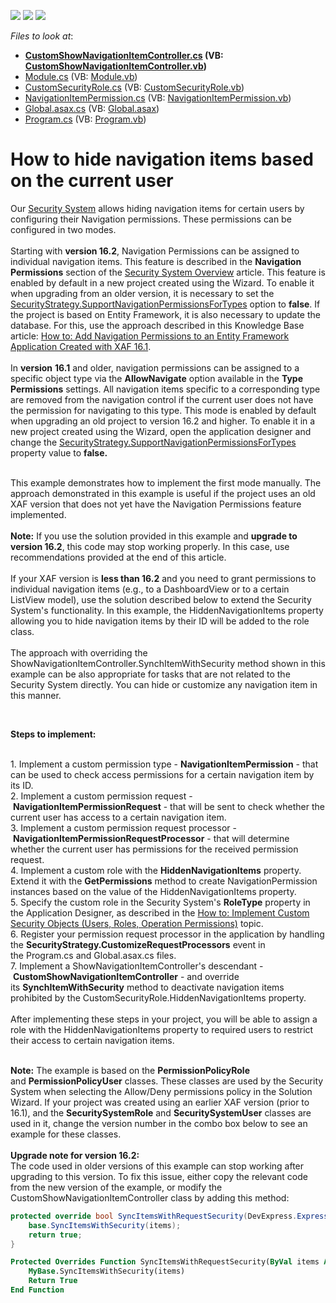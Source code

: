 <!-- default badges list -->
![](https://img.shields.io/endpoint?url=https://codecentral.devexpress.com/api/v1/VersionRange/128590865/16.2.3%2B)
[![](https://img.shields.io/badge/Open_in_DevExpress_Support_Center-FF7200?style=flat-square&logo=DevExpress&logoColor=white)](https://supportcenter.devexpress.com/ticket/details/E380)
[![](https://img.shields.io/badge/📖_How_to_use_DevExpress_Examples-e9f6fc?style=flat-square)](https://docs.devexpress.com/GeneralInformation/403183)
<!-- default badges end -->
<!-- default file list -->
*Files to look at*:

* **[CustomShowNavigationItemController.cs](./CS/HideNavigationItemsExample.Module/Controllers/CustomShowNavigationItemController.cs) (VB: [CustomShowNavigationItemController.vb](./VB/HideNavigationItemsExample.Module/Controllers/CustomShowNavigationItemController.vb))**
* [Module.cs](./CS/HideNavigationItemsExample.Module/Module.cs) (VB: [Module.vb](./VB/HideNavigationItemsExample.Module/Module.vb))
* [CustomSecurityRole.cs](./CS/HideNavigationItemsExample.Module/Security/CustomSecurityRole.cs) (VB: [CustomSecurityRole.vb](./VB/HideNavigationItemsExample.Module/Security/CustomSecurityRole.vb))
* [NavigationItemPermission.cs](./CS/HideNavigationItemsExample.Module/Security/NavigationItemPermission.cs) (VB: [NavigationItemPermission.vb](./VB/HideNavigationItemsExample.Module/Security/NavigationItemPermission.vb))
* [Global.asax.cs](./CS/HideNavigationItemsExample.Web/Global.asax.cs) (VB: [Global.asax](./VB/HideNavigationItemsExample.Web/Global.asax))
* [Program.cs](./CS/HideNavigationItemsExample.Win/Program.cs) (VB: [Program.vb](./VB/HideNavigationItemsExample.Win/Program.vb))
<!-- default file list end -->
# How to hide navigation items based on the current user


<p>Our <a href="https://documentation.devexpress.com/#Xaf/CustomDocument2650">Security System</a> allows hiding navigation items for certain users by configuring their Navigation permissions. These permissions can be configured in two modes.<br><br>Starting with <strong>version 16.2</strong>, Navigation Permissions can be assigned to individual navigation items. This feature is described in the <strong>Navigation Permissions</strong> section of the <a href="https://documentation.devexpress.com/#eXpressAppFramework/CustomDocument113366">Security System Overview</a> article. This feature is enabled by default in a new project created using the Wizard. To enable it when upgrading from an older version, it is necessary to set the <a href="https://documentation.devexpress.com/#eXpressAppFramework/DevExpressExpressAppSecuritySecurityStrategy_SupportNavigationPermissionsForTypestopic">SecurityStrategy.SupportNavigationPermissionsForTypes</a> option to <strong>false</strong>. If the project is based on Entity Framework, it is also necessary to update the database. For this, use the approach described in this Knowledge Base article: <a href="https://www.devexpress.com/Support/Center/p/T459507">How to: Add Navigation Permissions to an Entity Framework Application Created with XAF 16.1</a>.<br><br>In <strong>version</strong> <strong>16.1</strong> and older, navigation permissions can be assigned to a specific object type via the <strong>AllowNavigate</strong> option available in the <strong>Type Permissions</strong> settings. All navigation items specific to a corresponding type are removed from the navigation control if the current user does not have the permission for navigating to this type. This mode is enabled by default when upgrading an old project to version 16.2 and higher. To enable it in a new project created using the Wizard, open the application designer and change the <a href="https://documentation.devexpress.com/#eXpressAppFramework/DevExpressExpressAppSecuritySecurityStrategy_SupportNavigationPermissionsForTypestopic">SecurityStrategy.SupportNavigationPermissionsForTypes</a> property value to <strong>false.</strong></p>
<p><br>This example demonstrates how to implement the first mode manually. The approach demonstrated in this example is useful if the project uses an old XAF version that does not yet have the Navigation Permissions feature implemented.<strong><br><br>Note:</strong> If you use the solution provided in this example and <strong>upgrade to version 16.2</strong>, this code may stop working properly. In this case, use recommendations provided at the end of this article.<br><br>If your XAF version is <strong>less than 16.2</strong> and you need to grant permissions to individual navigation items (e.g., to a DashboardView or to a certain ListView model), use the solution described below to extend the Security System's functionality. In this example, the HiddenNavigationItems property allowing you to hide navigation items by their ID will be added to the role class.<br><br>The approach with overriding the ShowNavigationItemController.SynchItemWithSecurity method shown in this example can be also appropriate for tasks that are not related to the Security System directly. You can hide or customize any navigation item in this manner.</p>
<p> </p>
<p><strong>Steps to implement:</strong><br><br></p>
<p>1. Implement a custom permission type - <strong>NavigationItemPermission</strong> - that can be used to check access permissions for a certain navigation item by its ID.<br>2. Implement a custom permission request - <strong>NavigationItemPermissionRequest</strong> - that will be sent to check whether the current user has access to a certain navigation item.<br>3. Implement a custom permission request processor - <strong>NavigationItemPermissionRequestProcessor</strong> - that will determine whether the current user has permissions for the received permission request.<br>4. Implement a custom role with the <strong>HiddenNavigationItems</strong> property. Extend it with the <strong>GetPermissions</strong> method to create NavigationPermission instances based on the value of the HiddenNavigationItems property.<br>5. Specify the custom role in the Security System's <strong>RoleType</strong> property in the Application Designer, as described in the <a href="https://documentation.devexpress.com/eXpressAppFramework/CustomDocument113384.aspx">How to: Implement Custom Security Objects (Users, Roles, Operation Permissions)</a> topic.<br>6. Register your permission request processor in the application by handling the <strong>SecurityStrategy.CustomizeRequestProcessors</strong> event in the Program.cs and Global.asax.cs files.<br>7. Implement a ShowNavigationItemController's descendant - <strong>CustomShowNavigationItemController</strong> - and override its <strong>SynchItemWithSecurity</strong> method to deactivate navigation items prohibited by the CustomSecurityRole.HiddenNavigationItems property.<br><br>After implementing these steps in your project, you will be able to assign a role with the HiddenNavigationItems property to required users to restrict their access to certain navigation items.<br><br></p>
<p><strong>Note:</strong> The example is based on the <strong>PermissionPolicyRole</strong> and <strong>PermissionPolicyUser</strong> classes. These classes are used by the Security System when selecting the Allow/Deny permissions policy in the Solution Wizard. If your project was created using an earlier XAF version (prior to 16.1), and the <strong>SecuritySystemRole</strong> and <strong>SecuritySystemUser</strong> classes are used in it, change the version number in the combo box below to see an example for these classes.<br><br><strong>Upgrade note for version 16.2:</strong><br>The code used in older versions of this example can stop working after upgrading to this version. To fix this issue, either copy the relevant code from the new version of the example, or modify the CustomShowNavigationItemController class by adding this method:</p>


```cs
protected override bool SyncItemsWithRequestSecurity(DevExpress.ExpressApp.Actions.ChoiceActionItemCollection items) {
	base.SyncItemsWithSecurity(items);
	return true;
}
```




```vb
Protected Overrides Function SyncItemsWithRequestSecurity(ByVal items As DevExpress.ExpressApp.Actions.ChoiceActionItemCollection) As Boolean
	MyBase.SyncItemsWithSecurity(items)
	Return True
End Function
```



<br/>


